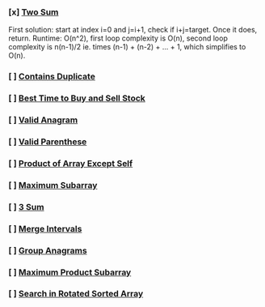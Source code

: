 ### [x] [Two Sum](https://leetcode.com/problems/two-sum/)
First solution: start at index i=0 and j=i+1, check if i+j=target. Once it does, return. Runtime: O(n^2), first loop complexity is O(n), second loop complexity is n(n-1)/2 ie. times (n-1) + (n-2) + ... + 1, which simplifies to O(n).

### [ ] [Contains Duplicate]()
### [ ] [Best Time to Buy and Sell Stock]()
### [ ] [Valid Anagram]()
### [ ] [Valid Parenthese]()
### [ ] [Product of Array Except Self]()
### [ ] [Maximum Subarray]()
### [ ] [3 Sum]()
### [ ] [Merge Intervals]()
### [ ] [Group Anagrams]()
### [ ] [Maximum Product Subarray]()
### [ ] [Search in Rotated Sorted Array]()